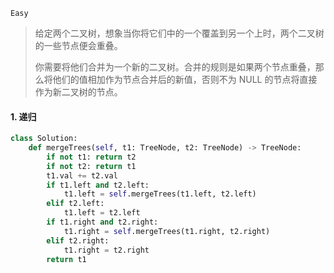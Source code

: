 `Easy`

> 给定两个二叉树，想象当你将它们中的一个覆盖到另一个上时，两个二叉树的一些节点便会重叠。
>
> 你需要将他们合并为一个新的二叉树。合并的规则是如果两个节点重叠，那么将他们的值相加作为节点合并后的新值，否则不为 NULL 的节点将直接作为新二叉树的节点。
>

#### 1. 递归

```python
class Solution:
    def mergeTrees(self, t1: TreeNode, t2: TreeNode) -> TreeNode:
        if not t1: return t2
        if not t2: return t1
        t1.val += t2.val
        if t1.left and t2.left:
            t1.left = self.mergeTrees(t1.left, t2.left)
        elif t2.left:
            t1.left = t2.left
        if t1.right and t2.right:
            t1.right = self.mergeTrees(t1.right, t2.right)
        elif t2.right:
            t1.right = t2.right
        return t1
```

